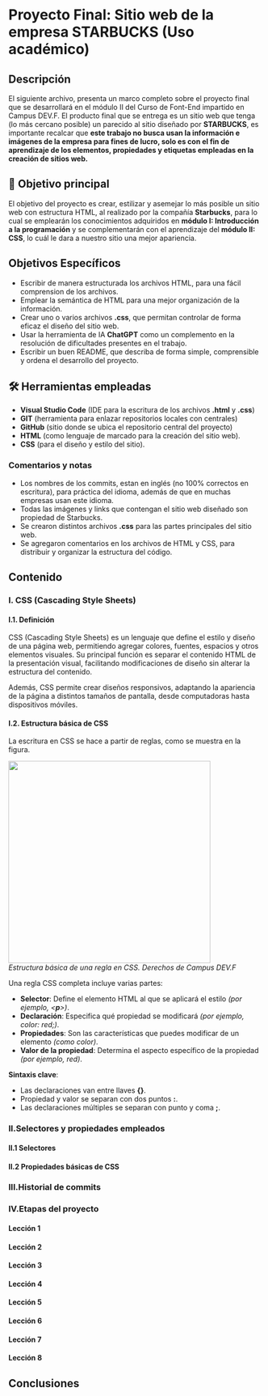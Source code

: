 # Proyecto Final: Sitio web de la empresa STARBUCKS (Uso académico)

## Descripción
El siguiente archivo, presenta un marco completo sobre el proyecto final que se desarrollará en el módulo II del Curso de Font-End impartido en Campus DEV.F. El producto final que se entrega es un sitio web que tenga (lo más cercano posible) un parecido al sitio diseñado por **STARBUCKS**, es importante recalcar que **este trabajo no busca usan la información e imágenes de la empresa para fines de lucro, solo es con el fin de aprendizaje de los elementos, propiedades y etiquetas empleadas en la creación de sitios web.**

## 🎯 Objetivo principal
El objetivo del proyecto es crear, estilizar y asemejar lo más posible un sitio web con estructura HTML, al realizado por la compañía **Starbucks**, para lo cual se emplearán los conocimientos adquiridos en **módulo I: Introducción a la programación** y se complementarán con el aprendizaje del **módulo II: CSS**, lo cuál le dara a nuestro sitio una mejor apariencia.

## Objetivos Específicos
- Escribir de manera estructurada los archivos HTML, para una fácil comprension de los archivos.
- Emplear la semántica de HTML para una mejor organización de la información.
- Crear uno o varios archivos **.css**, que permitan controlar de forma eficaz el diseño del sitio web.
- Usar la herramienta de IA **ChatGPT** como un complemento en la resolución de dificultades presentes en el trabajo.
- Escribir un buen README, que describa de forma simple, comprensible y ordena el desarrollo del proyecto.

## 🛠️ Herramientas empleadas

- **Visual Studio Code** (IDE para la escritura de los archivos **.html** y **.css**)
- **GIT** (herramienta para enlazar repositorios locales con centrales)
- **GitHub** (sitio donde se ubica el repositorio central del proyecto)
- **HTML** (como lenguaje de marcado para la creación del sitio web).
- **CSS** (para el diseño y estilo del sitio).

### Comentarios y notas
- Los nombres de los commits, estan en inglés  (no 100% correctos en escritura), para práctica del idioma, además de que en muchas empresas usan este idioma.
- Todas las imágenes y links que contengan el sitio web diseñado son propiedad de Starbucks.
- Se crearon distintos archivos **.css** para las partes principales del sitio web.
- Se agregaron comentarios en los archivos de HTML y CSS, para distribuir y organizar la estructura del código.

## Contenido

### I. CSS (Cascading Style Sheets)
#### I.1. Definición
CSS (Cascading Style Sheets) es un lenguaje que define el estilo y diseño de una página web, permitiendo agregar colores, fuentes, espacios y otros elementos visuales. Su principal función es separar el contenido HTML de la presentación visual, facilitando modificaciones de diseño sin alterar la estructura del contenido.

Además, CSS permite crear diseños responsivos, adaptando la apariencia de la página a distintos tamaños de pantalla, desde computadoras hasta dispositivos móviles.<br>

#### I.2. Estructura básica de CSS

La escritura en CSS se hace a partir de reglas, como se muestra en la figura. <br>

<img src="https://lh7-rt.googleusercontent.com/docsz/AD_4nXduKdev8HgKZCCzxzp7ESo3FhgWOe39whKnx4b1JT1lHr6o78UBrNSczWeuv-Yav47NpPuz0NZIGaRfwHFUkOjbK5uRn7Fpn2cj555N8a2qT0ckKgui1cArcH0vYw3HaGkRzXr_a__8U8VQu3OmCGCTYLOh?key=9nviClNEFdtYbYgm6NMrXA" width="400px"> <br>
*Estructura básica de una regla en CSS. Derechos de Campus DEV.F* <br>

Una regla CSS completa incluye varias partes:

- **Selector**: Define el elemento HTML al que se aplicará el estilo *(por ejemplo, <**p**>)*.
- **Declaración**: Especifica qué propiedad se modificará *(por ejemplo, color: red;)*.
- **Propiedades**: Son las características que puedes modificar de un elemento *(como color)*.
- **Valor de la propiedad**: Determina el aspecto específico de la propiedad *(por ejemplo, red)*.

**Sintaxis clave**:

- Las declaraciones van entre llaves **{}**.
- Propiedad y valor se separan con dos puntos **:**.
- Las declaraciones múltiples se separan con punto y coma **;**.

### II.Selectores y propiedades empleados
#### II.1 Selectores

#### II.2 Propiedades básicas de CSS

### III.Historial de commits

### IV.Etapas del proyecto

#### Lección 1

#### Lección 2

#### Lección 3

#### Lección 4

#### Lección 5

#### Lección 6

#### Lección 7

#### Lección 8

## Conclusiones
